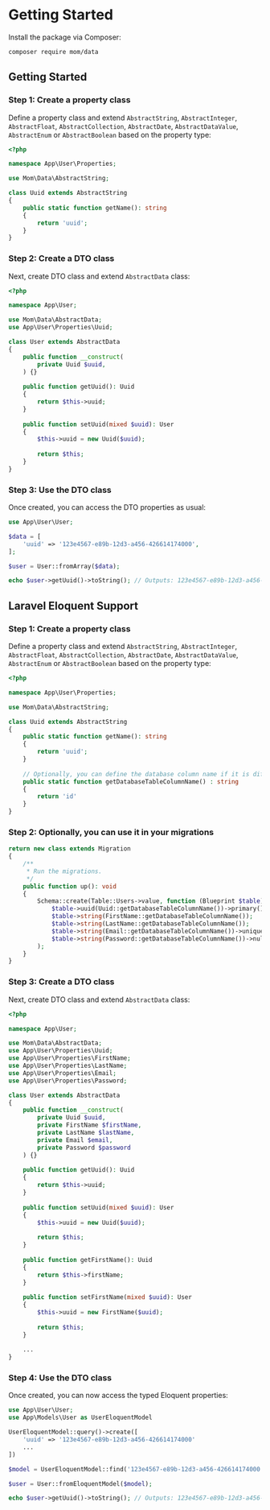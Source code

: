 # Getting Started

Install the package via Composer:

```bash
composer require mom/data
```

## Getting Started

### Step 1: Create a property class

Define a property class and extend `AbstractString`, `AbstractInteger`, `AbstractFloat`, `AbstractCollection`,
`AbstractDate`, `AbstractDataValue`, `AbstractEnum` or `AbstractBoolean` based on the property type:

```php
<?php

namespace App\User\Properties;

use Mom\Data\AbstractString;

class Uuid extends AbstractString
{
    public static function getName(): string
    {
        return 'uuid';
    }
}
```

### Step 2: Create a DTO class

Next, create DTO class and extend `AbstractData` class:

```php
<?php

namespace App\User;

use Mom\Data\AbstractData;
use App\User\Properties\Uuid;

class User extends AbstractData
{
    public function __construct(
        private Uuid $uuid,
    ) {}
    
    public function getUuid(): Uuid
    {
        return $this->uuid;
    }
    
    public function setUuid(mixed $uuid): User
    {
        $this->uuid = new Uuid($uuid);
        
        return $this;
    }
}
```

### Step 3: Use the DTO class

Once created, you can access the DTO properties as usual:

```php
use App\User\User;

$data = [
    'uuid' => '123e4567-e89b-12d3-a456-426614174000',
];

$user = User::fromArray($data);

echo $user->getUuid()->toString(); // Outputs: 123e4567-e89b-12d3-a456-426614174000
```

## Laravel Eloquent Support

### Step 1: Create a property class

Define a property class and extend `AbstractString`, `AbstractInteger`, `AbstractFloat`, `AbstractCollection`,
`AbstractDate`, `AbstractDataValue`, `AbstractEnum` or `AbstractBoolean` based on the property type:

```php
<?php

namespace App\User\Properties;

use Mom\Data\AbstractString;

class Uuid extends AbstractString
{
    public static function getName(): string
    {
        return 'uuid';
    }
    
    // Optionally, you can define the database column name if it is different from the getName()
    public static function getDatabaseTableColumnName() : string
    {
        return 'id' 
    }
}
```

### Step 2: Optionally, you can use it in your migrations

```php
return new class extends Migration
{
    /**
     * Run the migrations.
     */
    public function up(): void
    {
        Schema::create(Table::Users->value, function (Blueprint $table): void {
            $table->uuid(Uuid::getDatabaseTableColumnName())->primary();
            $table->string(FirstName::getDatabaseTableColumnName());
            $table->string(LastName::getDatabaseTableColumnName());
            $table->string(Email::getDatabaseTableColumnName())->unique();
            $table->string(Password::getDatabaseTableColumnName())->nullable();
        );
    }
}
```

### Step 3: Create a DTO class

Next, create DTO class and extend `AbstractData` class:

```php
<?php

namespace App\User;

use Mom\Data\AbstractData;
use App\User\Properties\Uuid;
use App\User\Properties\FirstName;
use App\User\Properties\LastName;
use App\User\Properties\Email;
use App\User\Properties\Password;

class User extends AbstractData
{
    public function __construct(
        private Uuid $uuid,
        private FirstName $firstName,
        private LastName $lastName,
        private Email $email,
        private Password $password
    ) {}
    
    public function getUuid(): Uuid
    {
        return $this->uuid;
    }
    
    public function setUuid(mixed $uuid): User
    {
        $this->uuid = new Uuid($uuid);
        
        return $this;
    }
    
    public function getFirstName(): Uuid
    {
        return $this->firstName;
    }
    
    public function setFirstName(mixed $uuid): User
    {
        $this->uuid = new FirstName($uuid);
        
        return $this;
    }
    
    ...
}
```

### Step 4: Use the DTO class

Once created, you can now access the typed Eloquent properties:

```php
use App\User\User;
use App\Models\User as UserEloquentModel

UserEloquentModel::query()->create([
    'uuid' => '123e4567-e89b-12d3-a456-426614174000'
    ... 
])

$model = UserEloquentModel::find('123e4567-e89b-12d3-a456-426614174000'); 

$user = User::fromEloquentModel($model);

echo $user->getUuid()->toString(); // Outputs: 123e4567-e89b-12d3-a456-426614174000
```